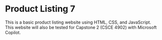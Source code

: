 # Product Listing 7
This is a basic product listing website using HTML, CSS, and JavaScript. This website will also be tested for Capstone 2 (CSCE 4902) with Microsoft Copilot.
